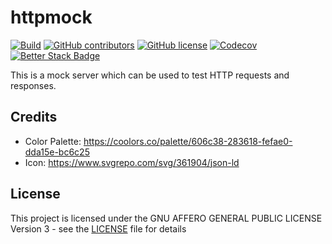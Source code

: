 httpmock
========

[![Build](https://github.com/NdoleStudio/httpmock/actions/workflows/ci.yml/badge.svg)](https://github.com/NdoleStudio/httpmock/actions/workflows/ci.yml)
[![GitHub contributors](https://img.shields.io/github/contributors/NdoleStudio/httpmock)](https://github.com/NdoleStudio/httpmock/graphs/contributors)
[![GitHub license](https://img.shields.io/github/license/NdoleStudio/httpmock?color=brightgreen)](https://github.com/NdoleStudio/httpmock/blob/master/LICENSE)
[![Codecov](https://codecov.io/gh/NdoleStudio/httpmock/branch/main/graph/badge.svg)](https://codecov.io/gh/NdoleStudio/httpmock)
[![Better Stack Badge](https://uptime.betterstack.com/status-badges/v1/monitor/1185i.svg)](https://uptime.betterstack.com/?utm_source=status_badge)

This is a mock server which can be used to test HTTP requests and responses.

## Credits

- Color Palette: https://coolors.co/palette/606c38-283618-fefae0-dda15e-bc6c25
- Icon: https://www.svgrepo.com/svg/361904/json-ld


## License

This project is licensed under the GNU AFFERO GENERAL PUBLIC LICENSE Version 3 - see the [LICENSE](LICENSE) file for details
